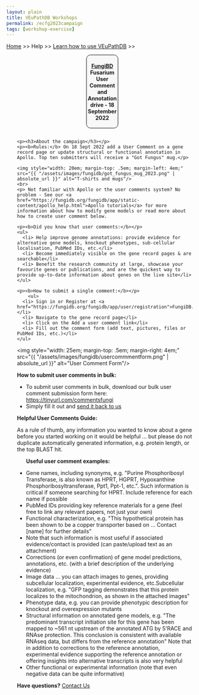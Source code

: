 ```yaml
---
layout: plain
title: VEuPathDB Workshops
permalink: /ecfg2023campaign
tags: [workshop-exercise]
---
```

<style>
  h1 {
    font-size: 2.5em;
  }
  div.contents {
    margin-left: 1em;
    margin-bottom: 3em;
  }
  
  div.workshop {
    margin: 2em 1em;
  }

details summary, details ul {
  margin-top: 1em;
}
details summary {
  font-size: 120%;
  color: #069;
}
details p, details table {
  margin-left: 2em;
}
details table {
  margin-right: 6em;
}

table {
  margin-top: 1em;
  border-collapse: collapse;
}
/*
table, th, td {
  border: 1px solid black;
  padding: 0.5em;
}
*/
tr.break td {
  background-color: #DCDCDC;
}

table.hor-minimalist-a {
  text-align: left;
}
table.hor-minimalist-a th {
  font-size: 110%;
  font-weight: 400;
  color: #039;
  border-bottom: 2px solid #6678b1;
  padding: 0.5em;
  text-align: left;
}
table.hor-minimalist-a tr {
  border-bottom: 1px solid #ddd;
}
table.hor-minimalist-a tr:hover td {
  color: #039; 
}
table.hor-minimalist-a tr.other td {
  background-color: #fafafa;         
}
table.hor-minimalist-a tbody {
  display: table-row-group;
  vertical-align: middle;
  border-color: inherit;
}
table.hor-minimalist-a td {
  color: #669; 
  padding: 0.5em 0.5em 0.5em;
  vertical-align: middle;
}
table.hor-minimalist-a tfoot {
  font-size: 90%;
}
table.hor-minimalist-a tfoot tr {
  border:0;
}
th.time {
  width: 10%;
}
th.event {
  width: 50%;
}
th.author {
  width: 20%;
}
th.recording {
  width: 20%;
}
div.centered-title {
    border: 1px solid black;
    border-radius: 0.8em;
    text-align: center;
    margin-left: 15em;
    margin-right: 15em;
    background: #F8F8F8;
}
</style>

<p><a href="/">Home</a> >> Help >> 
   <a href="/a/app/static-content/landing.html">Learn how to use VEuPathDB</a> >> 
   </p>

<div class="static-content">


  <div class="centered-title">     
    <h4><a href="https://fungidb.org">FungiBD</a> Fusarium User Comment and Annotation drive - 18 September 2022</h4>
  </div>

  

<div class="contents">

  <div class="anchor"><a name="usercommentscampaign"></a></div>
  <div class="workshop">

    <p><h3>About the campaign</h3></p>
    <p><b>Rules:</b> On 18 Sept 2022 add a User Comment on a gene record page or update structural or functional annotation in Apollo. Top ten submitters will receive a "Got Fungus" mug.</p>
   
    <img style="width: 20em; margin-top: .5em; margin-left: 4em;" src="{{ "/assets/images/fungidb/got_fungus_mug_2023.png" | absolute_url }}" alt="T-shirts and mugs"/>
    <br>
    <p> Not familiar with Apollo or the user comments system? No problem - See our <a href="https://fungidb.org/fungidb/app/static-content/apollo_help.html">Apollo tutorials</a> for more information about how to modify gene models or read more about how to create user comment below.

    <p><b>Did you know that user comments:</b></p>
    <ul>
      <li> Help improve genome annotations: provide evidence for alternative gene models, knockout phenotypes, sub-cellular localisation, PubMed IDs, etc.</li> 
      <li> Become immediately visible on the gene record pages & are searchable</li> 
      <li> Benefit the research community at large, showcase your favourite genes or publications, and are the quickest way to provide up-to-date information about genes on the live site</li> 
    </ul>
  
    <p><b>How to submit a single comment:</b></p>
        <ul>
      <li> Sign in or Register at <a href="https://fungidb.org/fungidb/app/user/registration">FungiDB.org</a></li>
      <li> Navigate to the gene record page</li> 
      <li> Click on the Add a user comment link</li> 
      <li> Fill out the comment form (add text, pictures, files or PubMed IDs, etc.)</li> 
    </ul>
<img style="width: 25em; margin-top: .5em; margin-right: 4em;" src="{{ "/assets/images/fungidb/usercommmentform.png" | absolute_url }}" alt="User Comment Form"/>
     

  <p><b>How to submit user comments in bulk:</b></p>
    <ul>
      <li> To submit user comments in bulk, download our bulk user comment submission form here: <a href="https://tinyurl.com/commentsfungi">https://tinyurl.com/commentsfungi</a></li>
      <li> Simply fill it out and <a href="https://fungidb.org/fungidb/app/contact-us">send it back to us</a></li>
    </ul>

 
  <p><b>Helpful User Comments Guide:</b></p>
  <p>As a rule of thumb, any information you wanted to know about a gene before you started working on it would be helpful ... but please do not duplicate automatically generated information, e.g. protein length, or the top BLAST hit.</p>

<ul><b>Useful user comment examples:</b></ul>
<ul>
    <li> Gene names, including synonyms, e.g. "Purine Phosphoribosyl Transferase, is also known as HPRT, HGPRT, Hypoxanthine Phosphoribosyltransferase, Ppt1, Ppt-1, etc.".  Such information is critical if someone searching for HPRT. Include reference for each name if possible</li>
    <li> PubMed IDs providing key reference materials for a gene (feel free to link any relevant papers, not just your own)</li>
    <li> Functional characterization, e.g. "This hypothetical protein has been shown to be a copper transporter based on ...  Contact [name] for further details"</li>  
    <li> Note that such information is most useful if associated evidence/contact is provided (can paste/upload text as an attachment)</li>
    <li> Corrections (or even confirmation) of gene model predictions, annotations, etc. (with a brief description of the underlying evidence)</li>
    <li> Image data … you can attach images to genes, providing subcellular localization, experimental evidence, etc.Subcellular localization, e.g. "GFP tagging demonstrates that this protein localizes to the mitochondrion, as shown in the attached images"</li>
    <li> Phenotype data, e.g. you can provide phenotypic description for knockout and overexpression mutants</li>
    <li> Structural information on annotated gene models, e.g. "The predominant transcript initiation site for this gene has been mapped to ~561 nt upstream of the annotated ATG by 5'RACE and RNAse protection.  This conclusion is consistent with available RNAseq data, but differs from the reference annotation"  Note that in addition to corrections to the reference annotation, experimental evidence supporting the reference annotation or offering insights into alternative transcripts is also very helpful</li>
    <li>Other functional or experimental information (note that even negative data can be quite informative)</li>
</ul>

<p><b>Have questions?</b> <a href="https://fungidb.org/fungidb/app/contact-us">Contact Us</a></p>


